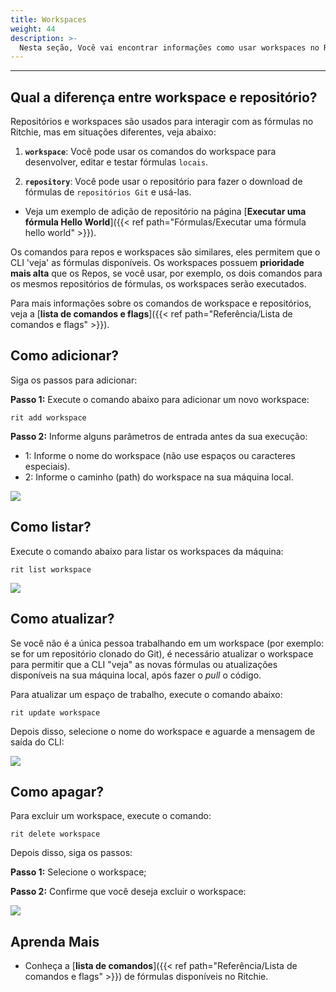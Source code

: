 ```yaml
---
title: Workspaces
weight: 44 
description: >-
  Nesta seção, Você vai encontrar informações como usar workspaces no Ritchie.
---
```


---

## **Qual a diferença entre workspace e repositório?**

Repositórios e workspaces são usados para interagir com as fórmulas no Ritchie, mas em situações diferentes, veja abaixo:

1. **`workspace`**: Você pode usar os comandos do workspace para desenvolver, editar e testar fórmulas `locais`.

2. **`repository`**: Você pode usar o repositório para fazer o download de fórmulas de `repositórios Git` e usá-las.

- Veja um exemplo de adição de repositório na página [**Executar uma fórmula Hello World**]({{< ref path="Fórmulas/Executar uma fórmula hello world" >}}).

Os comandos para repos e workspaces são similares, eles permitem que o CLI 'veja' as fórmulas disponíveis. Os workspaces possuem **prioridade mais alta** que os Repos, se você usar, por exemplo, os dois comandos para os mesmos repositórios de fórmulas, os workspaces serão executados.

Para mais informações sobre os comandos de workspace e repositórios, veja a [**lista de comandos e flags**]({{< ref path="Referência/Lista de comandos e flags" >}}).

## **Como adicionar?**

Siga os passos para adicionar:

**Passo 1:** Execute o comando abaixo para adicionar um novo workspace:

```text
rit add workspace
```

**Passo 2:** Informe alguns parâmetros de entrada antes da sua execução:

- 1: Informe o nome do workspace (não use espaços ou caracteres especiais).
- 2: Informe o caminho (path) do workspace na sua máquina local.

![](/shared/rit-add-workspace.gif)

## **Como listar?**

Execute o comando abaixo para listar os workspaces da máquina:

```text
rit list workspace
```

![](/shared/rit-list-workspace.gif)

## **Como atualizar?**

Se você não é a única pessoa trabalhando em um workspace (por exemplo: se for um repositório clonado do Git), é necessário atualizar o workspace para permitir que a CLI "veja" as novas fórmulas ou atualizações disponíveis na sua máquina local, após fazer o *pull* o código.

Para atualizar um espaço de trabalho, execute o comando abaixo:

```text
rit update workspace
```

Depois disso, selecione o nome do workspace e aguarde a mensagem de saída do CLI:

![](/shared/rit-update-workspace.gif)

## **Como apagar?**

Para excluir um workspace, execute o comando:

```text
rit delete workspace
```

Depois disso, siga os passos:

**Passo 1:** Selecione o workspace;

**Passo 2:** Confirme que você deseja excluir o workspace:

![](/shared/rit-delete-workspace.gif)

## **Aprenda Mais**
- Conheça a [**lista de comandos**]({{< ref path="Referência/Lista de comandos e flags" >}}) de fórmulas disponíveis no Ritchie.
